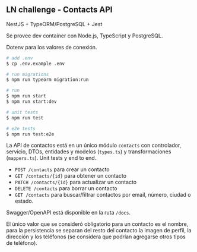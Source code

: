 ## LN challenge - Contacts API

NestJS + TypeORM/PostgreSQL + Jest

Se provee dev container con Node.js, TypeScript y PostgreSQL.

Dotenv para los valores de conexión.

```bash
# add .env
$ cp .env.example .env

# run migrations
$ npm run typeorm migration:run

# run
$ npm run start
$ npm run start:dev

# unit tests
$ npm run test

# e2e tests
$ npm run test:e2e
```
La API de contactos está en un único módulo `contacts` con controlador, servicio, DTOs, entidades y modelos (`types.ts`) y transformaciones (`mappers.ts`). Unit tests y end to end.

- `POST /contacts` para crear un contacto
- `GET /contacts/{id}` para obtener un contacto
- `PATCH /contacts/{id}` para actualizar un contacto
- `DELETE /contacts` para borrar un contacto
- `GET /contacts` para buscar/filtrar contactos por email, número, ciudad o estado.

Swagger/OpenAPI está disponible en la ruta `/docs`.

El único valor que se consideró obligatorio para un contacto es el nombre, para la persistencia se separan  del resto del contacto la imagen de perfil, la dirección y los teléfonos (se considera que podrían agregarse otros tipos de teléfono).
